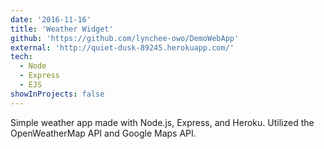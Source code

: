 ```yaml
---
date: '2016-11-16'
title: 'Weather Widget'
github: 'https://github.com/lynchee-owo/DemoWebApp'
external: 'http://quiet-dusk-89245.herokuapp.com/'
tech:
  - Node
  - Express
  - EJS
showInProjects: false
---
```


Simple weather app made with Node.js, Express, and Heroku. Utilized the OpenWeatherMap API and Google Maps API.
